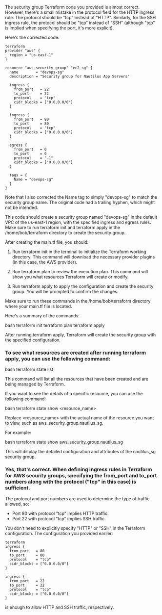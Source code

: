 The security group Terraform code you provided is almost correct. However, there's a small mistake in the protocol field for the HTTP ingress rule. The protocol should be "tcp" instead of "HTTP". Similarly, for the SSH ingress rule, the protocol should be "tcp" instead of "SSH" (although "tcp" is implied when specifying the port, it's more explicit).

Here's the corrected code:
```
terraform
provider "aws" {
  region = "us-east-1"
}

resource "aws_security_group" "ec2_sg" {
  name        = "devops-sg"
  description = "Security group for Nautilus App Servers"

  ingress {
    from_port   = 22
    to_port     = 22
    protocol    = "tcp"
    cidr_blocks = ["0.0.0.0/0"]
  }

  ingress {
    from_port   = 80
    to_port     = 80
    protocol    = "tcp"
    cidr_blocks = ["0.0.0.0/0"]
  }

  egress {
    from_port   = 0
    to_port     = 0
    protocol    = "-1"
    cidr_blocks = ["0.0.0.0/0"]
  }

  tags = {
    Name = "devops-sg"
  }
}
```
Note that I also corrected the Name tag to simply "devops-sg" to match the security group name. The original code had a trailing hyphen, which might not be intended.

This code should create a security group named "devops-sg" in the default VPC of the us-east-1 region, with the specified ingress and egress rules. Make sure to run terraform init and terraform apply in the /home/bob/terraform directory to create the security group.



After creating the main.tf file, you should:

1. Run terraform init in the terminal to initialize the Terraform working directory. This command will download the necessary provider plugins (in this case, the AWS provider).

2. Run terraform plan to review the execution plan. This command will show you what resources Terraform will create or modify.

3. Run terraform apply to apply the configuration and create the security group. You will be prompted to confirm the changes.

Make sure to run these commands in the /home/bob/terraform directory where your main.tf file is located.

Here's a summary of the commands:

bash
terraform init
terraform plan
terraform apply

After running terraform apply, Terraform will create the security group with the specified configuration.


### To see what resources are created after running terraform apply, you can use the following command:

bash
terraform state list

This command will list all the resources that have been created and are being managed by Terraform.

If you want to see the details of a specific resource, you can use the following command:

bash
terraform state show <resource_name>

Replace <resource_name> with the actual name of the resource you want to view, such as aws_security_group.nautilus_sg.

For example:

bash
terraform state show aws_security_group.nautilus_sg

This will display the detailed configuration and attributes of the nautilus_sg security group.


### Yes, that's correct. When defining ingress rules in Terraform for AWS security groups, specifying the from_port and to_port numbers along with the protocol ("tcp" in this case) is sufficient.

The protocol and port numbers are used to determine the type of traffic allowed, so:

- Port 80 with protocol "tcp" implies HTTP traffic.
- Port 22 with protocol "tcp" implies SSH traffic.

You don't need to explicitly specify "HTTP" or "SSH" in the Terraform configuration. The configuration you provided earlier:
```
terraform
ingress {
  from_port   = 80
  to_port     = 80
  protocol    = "tcp"
  cidr_blocks = ["0.0.0.0/0"]
}

ingress {
  from_port   = 22
  to_port     = 22
  protocol    = "tcp"
  cidr_blocks = ["0.0.0.0/0"]
}
```
is enough to allow HTTP and SSH traffic, respectively.


